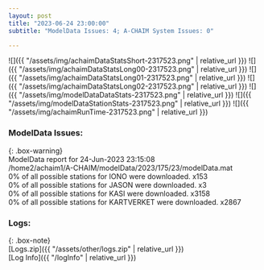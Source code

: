 ```yaml
---
layout: post
title: "2023-06-24 23:00:00"
subtitle: "ModelData Issues: 4; A-CHAIM System Issues: 0"

---
```


![]({{ "/assets/img/achaimDataStatsShort-2317523.png" | relative_url }})
![]({{ "/assets/img/achaimDataStatsLong00-2317523.png" | relative_url }})
![]({{ "/assets/img/achaimDataStatsLong01-2317523.png" | relative_url }})
![]({{ "/assets/img/achaimDataStatsLong02-2317523.png" | relative_url }})
![]({{ "/assets/img/modelDataDataStats-2317523.png" | relative_url }})
![]({{ "/assets/img/modelDataStationStats-2317523.png" | relative_url }})
![]({{ "/assets/img/achaimRunTime-2317523.png" | relative_url }})


### ModelData Issues:  
  
{: .box-warning}  
 ModelData report for 24-Jun-2023 23:15:08   
 /home2/achaim1/A-CHAIM/modelData/2023/175/23/modelData.mat   
 0% of all possible stations for IONO were downloaded. x153   
 0% of all possible stations for JASON were downloaded. x3   
 0% of all possible stations for KASI were downloaded. x3158   
 0% of all possible stations for KARTVERKET were downloaded. x2867   
  


### Logs:  
  
{: .box-note}  
[Logs.zip]({{ "/assets/other/logs.zip" | relative_url }})  
[Log Info]({{ "/logInfo" | relative_url }})  
